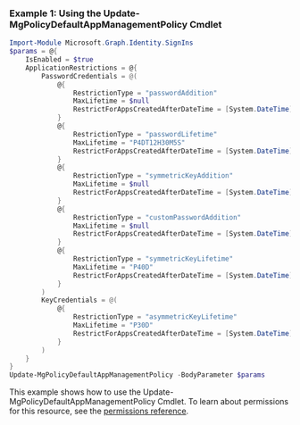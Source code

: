 ### Example 1: Using the Update-MgPolicyDefaultAppManagementPolicy Cmdlet
```powershell
Import-Module Microsoft.Graph.Identity.SignIns
$params = @{
	IsEnabled = $true
	ApplicationRestrictions = @{
		PasswordCredentials = @(
			@{
				RestrictionType = "passwordAddition"
				MaxLifetime = $null
				RestrictForAppsCreatedAfterDateTime = [System.DateTime]::Parse("2021-01-01T10:37:00Z")
			}
			@{
				RestrictionType = "passwordLifetime"
				MaxLifetime = "P4DT12H30M5S"
				RestrictForAppsCreatedAfterDateTime = [System.DateTime]::Parse("2017-01-01T10:37:00Z")
			}
			@{
				RestrictionType = "symmetricKeyAddition"
				MaxLifetime = $null
				RestrictForAppsCreatedAfterDateTime = [System.DateTime]::Parse("2021-01-01T10:37:00Z")
			}
			@{
				RestrictionType = "customPasswordAddition"
				MaxLifetime = $null
				RestrictForAppsCreatedAfterDateTime = [System.DateTime]::Parse("2015-01-01T10:37:00Z")
			}
			@{
				RestrictionType = "symmetricKeyLifetime"
				MaxLifetime = "P40D"
				RestrictForAppsCreatedAfterDateTime = [System.DateTime]::Parse("2015-01-01T10:37:00Z")
			}
		)
		KeyCredentials = @(
			@{
				RestrictionType = "asymmetricKeyLifetime"
				MaxLifetime = "P30D"
				RestrictForAppsCreatedAfterDateTime = [System.DateTime]::Parse("2015-01-01T10:37:00Z")
			}
		)
	}
}
Update-MgPolicyDefaultAppManagementPolicy -BodyParameter $params
```
This example shows how to use the Update-MgPolicyDefaultAppManagementPolicy Cmdlet.
To learn about permissions for this resource, see the [permissions reference](/graph/permissions-reference).
